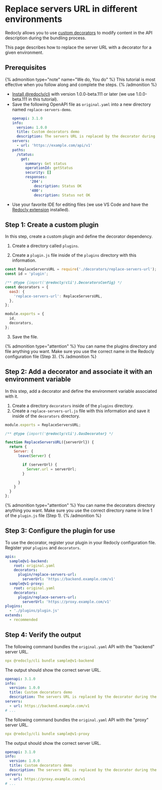 # Replace servers URL in different environments

Redocly allows you to use [custom decorators](../custom-plugins/custom-decorators.md) to modify content in the API description during the bundling process.

This page describes how to replace the server URL with a decorator for a given environment.

## Prerequisites

{% admonition type="note" name="We do, You do" %}
This tutorial is most effective when you follow along and complete the steps.
{% /admonition %}

- [Install @redocly/cli](../installation.md) with version 1.0.0-beta.111 or later (we use 1.0.0-beta.111 in this tutorial).
- Save the following OpenAPI file as `original.yaml` into a new directory named `replace-servers-demo`.
  ```yaml
  openapi: 3.1.0
  info:
    version: 1.0.0
    title: Custom decorators demo
    description: The servers URL is replaced by the decorator during the `bundle` process.
  servers:
    - url: 'https://example.com/api/v1'
  paths:
    /status:
      get:
        summary: Get status
        operationId: getStatus
        security: []
        responses:
          '204':
            description: Status OK
          '400':
            description: Status not OK
  ```
- Use your favorite IDE for editing files (we use VS Code and have the [Redocly extension](../../redocly-openapi/index.md) installed).

## Step 1: Create a custom plugin

In this step, create a custom plugin and define the decorator dependency.

1. Create a directory called `plugins`.

2. Create a `plugin.js` file inside of the `plugins` directory with this information.

```JavaScript
const ReplaceServersURL = require('./decorators/replace-servers-url');
const id = 'plugin';

/** @type {import('@redocly/cli').DecoratorsConfig} */
const decorators = {
  oas3: {
    'replace-servers-url': ReplaceServersURL,
  },
};

module.exports = {
  id,
  decorators,
};
```

3. Save the file.

{% admonition type="attention" %}
You can name the plugins directory and file anything you want. Make sure you use the correct name in the Redocly configuration file (Step 3).
{% /admonition %}

## Step 2: Add a decorator and associate it with an environment variable

In this step, add a decorator and define the environment variable associated with it.

1. Create a directory `decorators` inside of the `plugins` directory.
1. Create a `replace-servers-url.js` file with this information and save it inside of the `decorators` directory.

```JavaScript
module.exports = ReplaceServersURL;

/** @type {import('@redocly/cli').OasDecorator} */

function ReplaceServersURL({serverUrl}) {
  return {
    Server: {
      leave(Server) {

        if (serverUrl) {
          Server.url = serverUrl;
        }

      }
    }
  }
};
```

{% admonition type="attention" %}
You can name the decorators directory anything you want. Make sure you use the correct directory name in line 1 of the `plugin.js` file (Step 1).
{% /admonition %}

## Step 3: Configure the plugin for use

To use the decorator, register your plugin in your Redocly configuration file. Register your `plugins` and `decorators`.

```yaml
apis:
  sample@v1-backend:
    root: original.yaml
    decorators:
      plugin/replace-servers-url:
        serverUrl: 'https://backend.example.com/v1'
  sample@v1-proxy:
    root: original.yaml
    decorators:
      plugin/replace-servers-url:
        serverUrl: 'https://proxy.example.com/v1'
plugins:
  - './plugins/plugin.js'
extends:
  - recommended
```

## Step 4: Verify the output

The following command bundles the `original.yaml` API with the "backend" server URL.

```yaml
npx @redocly/cli bundle sample@v1-backend
```

The output should show the correct server URL.

```yaml
openapi: 3.1.0
info:
  version: 1.0.0
  title: Custom decorators demo
  description: The servers URL is replaced by the decorator during the `bundle` process.
servers:
  - url: https://backend.example.com/v1
# ...
```

The following command bundles the `original.yaml` API with the "proxy" server URL.

```yaml
npx @redocly/cli bundle sample@v1-proxy
```

The output should show the correct server URL.

```yaml
openapi: 3.1.0
info:
  version: 1.0.0
  title: Custom decorators demo
  description: The servers URL is replaced by the decorator during the `bundle` process.
servers:
  - url: https://proxy.example.com/v1
# ...
```
